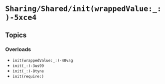 # ``Sharing/Shared/init(wrappedValue:_:)-5xce4``

## Topics

### Overloads

- ``init(wrappedValue:_:)-40vag`` <!-- Value, SharedKey<Value>.Default -->
- ``init(_:)-3us99`` <!-- SharedKey<Value?> -->
- ``init(_:)-8tyne`` <!-- SharedKey<Value>.Default -->
- ``init(require:)`` <!-- SharedKey<Value> throws -->
